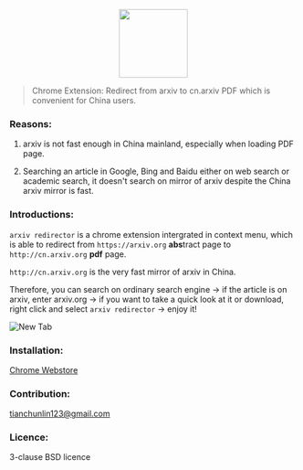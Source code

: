 <p align="center">
<img width="120" src="" text-align="center">
</p>

> Chrome Extension: Redirect from arxiv to cn.arxiv PDF which is convenient for China users.

### Reasons:
1. arxiv is not fast enough in China mainland, especially when loading PDF page.

2. Searching an article in Google, Bing and Baidu either on web search or academic search, it doesn't search on mirror of arxiv despite the China arxiv mirror is fast.


### Introductions:

`arxiv redirector` is a chrome extension intergrated in context menu, which is able to redirect from `https://arxiv.org` **abs**tract page to `http://cn.arxiv.org` **pdf** page.

`http://cn.arxiv.org` is the very fast mirror of arxiv in China.

Therefore, you can search on ordinary search engine -> if the article is on arxiv, enter arxiv.org -> if you want to take a quick look at it or download, right click and select `arxiv redirector` -> enjoy it!

![New Tab]()

### Installation:
[Chrome Webstore]()

### Contribution:
tianchunlin123@gmail.com

### Licence:
3-clause BSD licence